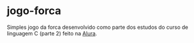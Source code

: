 # jogo-forca

Simples jogo da forca desenvolvido como parte dos estudos do curso de linguagem C (parte 2) feito na [Alura](https://www.alura.com.br/curso-online-introducao-a-programacao-com-c-parte-2).
